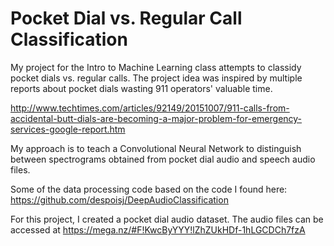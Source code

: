 # Pocket Dial vs. Regular Call Classification

My project for the Intro to Machine Learning class attempts to classidy pocket dials vs. regular calls. The project idea was inspired by multiple reports about pocket dials wasting 911 operators' valuable time.

http://www.techtimes.com/articles/92149/20151007/911-calls-from-accidental-butt-dials-are-becoming-a-major-problem-for-emergency-services-google-report.htm

My approach is to teach a Convolutional Neural Network to distinguish between spectrograms obtained from pocket dial audio and speech audio files.

Some of the data processing code based on the code I found here: https://github.com/despoisj/DeepAudioClassification

For this project, I created a pocket dial audio dataset. The audio files can be accessed at https://mega.nz/#F!KwcByYYY!lZhZUkHDf-1hLGCDCh7fzA
